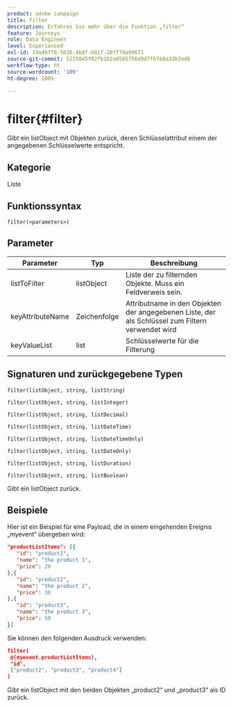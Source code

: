 ```yaml
---
product: adobe campaign
title: filter
description: Erfahren Sie mehr über die Funktion „filter“
feature: Journeys
role: Data Engineer
level: Experienced
exl-id: 19a4b7f8-5636-4b8f-b81f-28ff7da99671
source-git-commit: 5225045f02fb1b2a8505756d9d7f6f60a32b3ed6
workflow-type: ht
source-wordcount: '109'
ht-degree: 100%

---
```


# filter{#filter}

Gibt ein listObject mit Objekten zurück, deren Schlüsselattribut einem der angegebenen Schlüsselwerte entspricht.

## Kategorie

Liste

## Funktionssyntax

`filter(<parameters>)`

## Parameter

| Parameter | Typ | Beschreibung |
|-----------|------------------|------------------|
| listToFilter | listObject | Liste der zu filternden Objekte. Muss ein Feldverweis sein. |
| keyAttributeName | Zeichenfolge | Attributname in den Objekten der angegebenen Liste, der als Schlüssel zum Filtern verwendet wird |
| keyValueList | list | Schlüsselwerte für die Filterung |

## Signaturen und zurückgegebene Typen

`filter(listObject, string, listString)`

`filter(listObject, string, listInteger)`

`filter(listObject, string, listDecimal)`

`filter(listObject, string, listDateTime)`

`filter(listObject, string, listDateTimeOnly)`

`filter(listObject, string, listDateOnly)`

`filter(listObject, string, listDuration)`

`filter(listObject, string, listBoolean)`

Gibt ein listObject zurück.

## Beispiele

Hier ist ein Beispiel für eine Payload, die in einem eingehenden Ereignis „myevent“ übergeben wird:

```json
"productListItems": [{
   "id": "product1",
   "name": "the product 1",
   "price": 20
},{
   "id": "product2",
   "name": "the product 2",
   "price": 30
},{
   "id": "product3",
   "name": "the product 3",
   "price": 50
}]
```

Sie können den folgenden Ausdruck verwenden:

```json
filter(
 @{myevent.productListItems},
 "id", 
 ["product2", "product3", "product4"]
)
```

Gibt ein listObject mit den beiden Objekten „product2“ und „product3“ als ID zurück.
